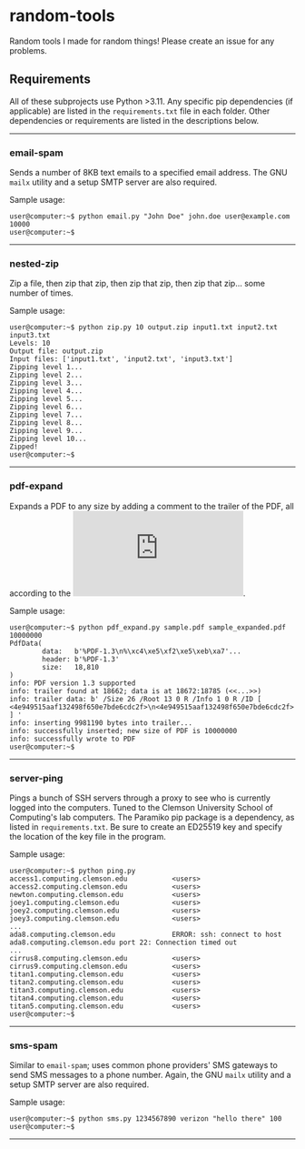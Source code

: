 # random-tools

Random tools I made for random things! Please create an issue for any problems.

## Requirements

All of these subprojects use Python >3.11. Any specific pip dependencies (if applicable) are listed in the `requirements.txt` file in each folder. Other dependencies or requirements are listed in the descriptions below.

---

### email-spam

Sends a number of 8KB text emails to a specified email address. The GNU `mailx` utility and a setup SMTP server are also required.

Sample usage:

```console
user@computer:~$ python email.py "John Doe" john.doe user@example.com 10000
user@computer:~$
```

---

### nested-zip

Zip a file, then zip that zip, then zip that zip, then zip that zip... some number of times.

Sample usage:

```console
user@computer:~$ python zip.py 10 output.zip input1.txt input2.txt input3.txt
Levels: 10
Output file: output.zip
Input files: ['input1.txt', 'input2.txt', 'input3.txt']
Zipping level 1...
Zipping level 2...
Zipping level 3...
Zipping level 4...
Zipping level 5...
Zipping level 6...
Zipping level 7...
Zipping level 8...
Zipping level 9...
Zipping level 10...
Zipped!
user@computer:~$
```

---

### pdf-expand

Expands a PDF to any size by adding a comment to the trailer of the PDF, all according to the ![specification](https://opensource.adobe.com/dc-acrobat-sdk-docs/pdfstandards/PDF32000_2008.pdf).

Sample usage:

```console
user@computer:~$ python pdf_expand.py sample.pdf sample_expanded.pdf 10000000
PdfData(
        data:   b'%PDF-1.3\n%\xc4\xe5\xf2\xe5\xeb\xa7'...
        header: b'%PDF-1.3'
        size:   18,810
)
info: PDF version 1.3 supported
info: trailer found at 18662; data is at 18672:18785 (<<...>>)
info: trailer data: b' /Size 26 /Root 13 0 R /Info 1 0 R /ID [ <4e949515aaf132498f650e7bde6cdc2f>\n<4e949515aaf132498f650e7bde6cdc2f> ] '
info: inserting 9981190 bytes into trailer...
info: successfully inserted; new size of PDF is 10000000
info: successfully wrote to PDF
user@computer:~$
```

---

### server-ping

Pings a bunch of SSH servers through a proxy to see who is currently logged into the computers. Tuned to the Clemson University School of Computing's lab computers. The Paramiko pip package is a dependency, as listed in `requirements.txt`. Be sure to create an ED25519 key and specify the location of the key file in the program.

Sample usage:

```console
user@computer:~$ python ping.py
access1.computing.clemson.edu           <users>
access2.computing.clemson.edu           <users>
newton.computing.clemson.edu            <users>
joey1.computing.clemson.edu             <users>
joey2.computing.clemson.edu             <users>
joey3.computing.clemson.edu             <users>
...
ada8.computing.clemson.edu              ERROR: ssh: connect to host ada8.computing.clemson.edu port 22: Connection timed out
...
cirrus8.computing.clemson.edu           <users>
cirrus9.computing.clemson.edu           <users>
titan1.computing.clemson.edu            <users>
titan2.computing.clemson.edu            <users>
titan3.computing.clemson.edu            <users>
titan4.computing.clemson.edu            <users>
titan5.computing.clemson.edu            <users>
user@computer:~$
```

---

### sms-spam

Similar to `email-spam`; uses common phone providers' SMS gateways to send SMS messages to a phone number. Again, the GNU `mailx` utility and a setup SMTP server are also required.

Sample usage:

```console
user@computer:~$ python sms.py 1234567890 verizon "hello there" 100
user@computer:~$
```

---
